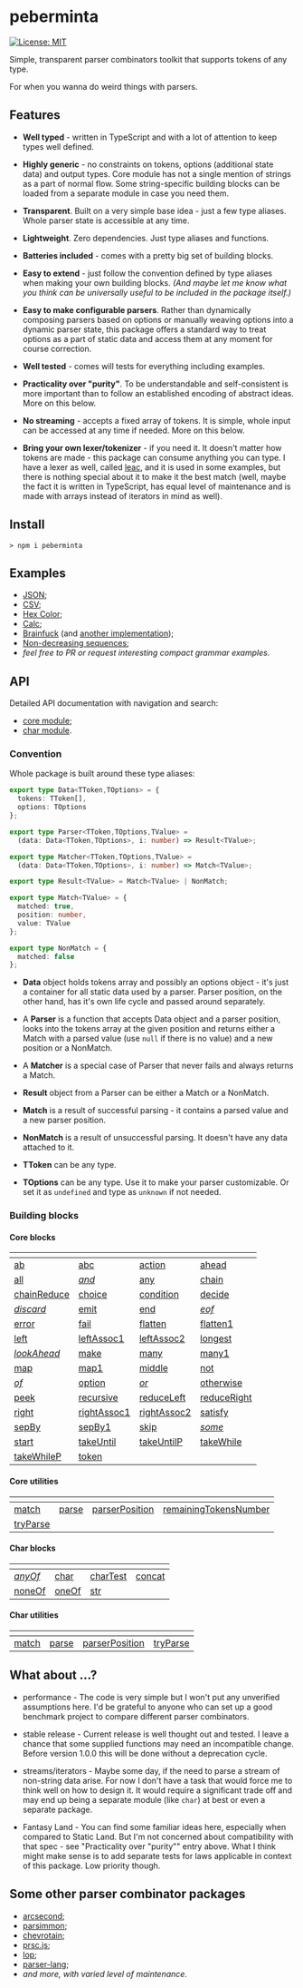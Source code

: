 # peberminta

[![License: MIT](https://img.shields.io/badge/license-MIT-green.svg)](https://github.com/mxxii/peberminta/blob/main/LICENSE)

Simple, transparent parser combinators toolkit that supports tokens of any type.

For when you wanna do weird things with parsers.


## Features

- **Well typed** - written in TypeScript and with a lot of attention to keep types well defined.

- **Highly generic** - no constraints on tokens, options (additional state data) and output types. Core module has not a single mention of strings as a part of normal flow. Some string-specific building blocks can be loaded from a separate module in case you need them.

- **Transparent**. Built on a very simple base idea - just a few type aliases. Whole parser state is accessible at any time.

- **Lightweight**. Zero dependencies. Just type aliases and functions.

- **Batteries included** - comes with a pretty big set of building blocks.

- **Easy to extend** - just follow the convention defined by type aliases when making your own building blocks. *(And maybe let me know what you think can be universally useful to be included in the package itself.)*

- **Easy to make configurable parsers**. Rather than dynamically composing parsers based on options or manually weaving options into a dynamic parser state, this package offers a standard way to treat options as a part of static data and access them at any moment for course correction.

- **Well tested** - comes will tests for everything including examples.

- **Practicality over "purity"**. To be understandable and self-consistent is more important than to follow an established encoding of abstract ideas. More on this below.

- **No streaming** - accepts a fixed array of tokens. It is simple, whole input can be accessed at any time if needed. More on this below.

- **Bring your own lexer/tokenizer** - if you need it. It doesn't matter how tokens are made - this package can consume anything you can type. I have a lexer as well, called [leac](https://github.com/mxxii/leac), and it is used in some examples, but there is nothing special about it to make it the best match (well, maybe the fact it is written in TypeScript, has equal level of maintenance and is made with arrays instead of iterators in mind as well).


## Install

```shell
> npm i peberminta
```


## Examples

- [JSON](https://github.com/mxxii/peberminta/blob/main/examples/json.ts);
- [CSV](https://github.com/mxxii/peberminta/blob/main/examples/csv.ts);
- [Hex Color](https://github.com/mxxii/peberminta/blob/main/examples/hexColor.ts);
- [Calc](https://github.com/mxxii/peberminta/blob/main/examples/calc.ts);
- [Brainfuck](https://github.com/mxxii/peberminta/blob/main/examples/bf1.ts) (and [another implementation](https://github.com/mxxii/peberminta/blob/main/examples/bf2.ts));
- [Non-decreasing sequences](https://github.com/mxxii/peberminta/blob/main/examples/nonDec.ts);
- *feel free to PR or request interesting compact grammar examples.*


## API

Detailed API documentation with navigation and search:

- [core module](core.html); <!-- TODO: links -->
- [char module](char.html).

### Convention

Whole package is built around these type aliases:

```typescript
export type Data<TToken,TOptions> = {
  tokens: TToken[],
  options: TOptions
};

export type Parser<TToken,TOptions,TValue> =
  (data: Data<TToken,TOptions>, i: number) => Result<TValue>;

export type Matcher<TToken,TOptions,TValue> =
  (data: Data<TToken,TOptions>, i: number) => Match<TValue>;

export type Result<TValue> = Match<TValue> | NonMatch;

export type Match<TValue> = {
  matched: true,
  position: number,
  value: TValue
};

export type NonMatch = {
  matched: false
};
```

- **Data** object holds tokens array and possibly an options object - it's just a container for all static data used by a parser. Parser position, on the other hand, has it's own life cycle and passed around separately.

- A **Parser** is a function that accepts Data object and a parser position, looks into the tokens array at the given position and returns either a Match with a parsed value (use `null` if there is no value) and a new position or a NonMatch.

- A **Matcher** is a special case of Parser that never fails and always returns a Match.

- **Result** object from a Parser can be either a Match or a NonMatch.

- **Match** is a result of successful parsing - it contains a parsed value and a new parser position.

- **NonMatch** is a result of unsuccessful parsing. It doesn't have any data attached to it.

- **TToken** can be any type.

- **TOptions** can be any type. Use it to make your parser customizable. Or set it as `undefined` and type as `unknown` if not needed.

### Building blocks

#### Core blocks

<div class="headlessTable">

| <!-- --> | <!-- --> | <!-- --> | <!-- -->
| -------- | -------- | -------- | --------
| [ab](core.html#ab) | [abc](core.html#abc) | [action](core.html#action) | [ahead](core.html#ahead)
| [all](core.html#all) | _[and](core.html#and)_ | [any](core.html#any) | [chain](core.html#chain)
| [chainReduce](core.html#chainReduce) | [choice](core.html#choice) | [condition](core.html#condition) | [decide](core.html#decide)
| _[discard](core.html#discard)_ | [emit](core.html#emit) | [end](core.html#end) | _[eof](core.html#eof)_
| [error](core.html#error) | [fail](core.html#fail) | [flatten](core.html#flatten) | [flatten1](core.html#flatten1)
| [left](core.html#left) | [leftAssoc1](core.html#leftAssoc1) | [leftAssoc2](core.html#leftAssoc2) | [longest](core.html#longest)
| _[lookAhead](core.html#lookAhead)_ | [make](core.html#make) | [many](core.html#many) | [many1](core.html#many1)
| [map](core.html#map) | [map1](core.html#map1) | [middle](core.html#middle) | [not](core.html#not)
| _[of](core.html#of)_ | [option](core.html#option) | _[or](core.html#or)_ | [otherwise](core.html#otherwise)
| [peek](core.html#peek) | [recursive](core.html#recursive) | [reduceLeft](core.html#reduceLeft) | [reduceRight](core.html#reduceRight)
| [right](core.html#right) | [rightAssoc1](core.html#rightAssoc1) | [rightAssoc2](core.html#rightAssoc2) | [satisfy](core.html#satisfy)
| [sepBy](core.html#sepBy) | [sepBy1](core.html#sepBy1) | [skip](core.html#skip) | _[some](core.html#some)_
| [start](core.html#start) | [takeUntil](core.html#takeUntil) | [takeUntilP](core.html#takeUntilP) | [takeWhile](core.html#takeWhile)
| [takeWhileP](core.html#takeWhileP) | [token](core.html#token)

</div>

#### Core utilities

<div class="headlessTable">

| <!-- --> | <!-- --> | <!-- --> | <!-- -->
| -------- | -------- | -------- | --------
| [match](core.html#match) | [parse](core.html#parse) | [parserPosition](core.html#parserPosition) | [remainingTokensNumber](core.html#remainingTokensNumber)
| [tryParse](char.html#tryParse)

</div>

#### Char blocks

<div class="headlessTable">

| <!-- --> | <!-- --> | <!-- --> | <!-- -->
| -------- | -------- | -------- | --------
| _[anyOf](char.html#anyOf)_ | [char](char.html#char) | [charTest](char.html#charTest) | [concat](char.html#concat)
| [noneOf](char.html#noneOf) | [oneOf](char.html#oneOf) | [str](char.html#str)

</div>

#### Char utilities

<div class="headlessTable">

| <!-- --> | <!-- --> | <!-- --> | <!-- -->
| -------- | -------- | -------- | --------
| [match](char.html#match) | [parse](char.html#parse) | [parserPosition](char.html#parserPosition) | [tryParse](char.html#tryParse)

</div>


## What about ...?

- performance - The code is very simple but I won't put any unverified assumptions here. I'd be grateful to anyone who can set up a good benchmark project to compare different parser combinators.

- stable release - Current release is well thought out and tested. I leave a chance that some supplied functions may need an incompatible change. Before version 1.0.0 this will be done without a deprecation cycle.

- streams/iterators - Maybe some day, if the need to parse a stream of non-string data arise. For now I don't have a task that would force me to think well on how to design it. It would require a significant trade off and may end up being a separate module (like `char`) at best or even a separate package.

- Fantasy Land - You can find some familiar ideas here, especially when compared to Static Land. But I'm not concerned about compatibility with that spec - see "Practicality over "purity"" entry above. What I think might make sense is to add separate tests for laws applicable in context of this package. Low priority though.


## Some other parser combinator packages

- [arcsecond](https://github.com/francisrstokes/arcsecond);
- [parsimmon](https://github.com/jneen/parsimmon);
- [chevrotain](https://github.com/Chevrotain/chevrotain);
- [prsc.js](https://github.com/bwrrp/prsc.js);
- [lop](https://github.com/mwilliamson/lop);
- [parser-lang](https://www.npmjs.com/package/parser-lang);
- *and more, with varied level of maintenance.*
